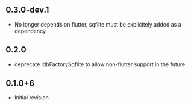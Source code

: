 ## 0.3.0-dev.1

* No longer depends on flutter, sqflite must be explicitely added as a dependency.
## 0.2.0

* deprecate idbFactorySqflite to allow non-flutter support in the future

## 0.1.0+6

* Initial revision
